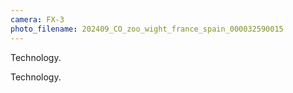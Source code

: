 ```yaml
---
camera: FX-3
photo_filename: 202409_CO_zoo_wight_france_spain_000032590015
---
```


Technology.

Technology.

